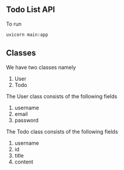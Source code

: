 ## Todo List API

To run 
```bash  
uvicorn main:app
```

## Classes

We have two classes namely

1. User
2. Todo

The User class consists of the following fields  
1. username  
2. email  
3. password 

The Todo class consists of the following fields  
1. username
2. id
3. title
4. content
